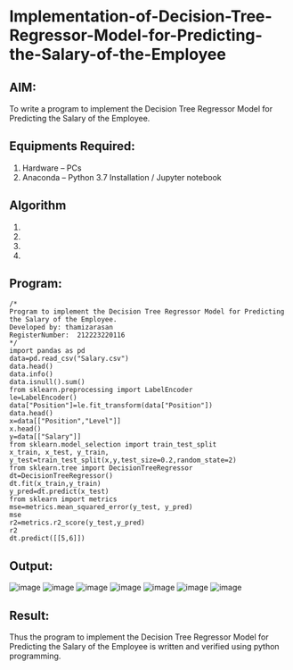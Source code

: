 # Implementation-of-Decision-Tree-Regressor-Model-for-Predicting-the-Salary-of-the-Employee

## AIM:
To write a program to implement the Decision Tree Regressor Model for Predicting the Salary of the Employee.

## Equipments Required:
1. Hardware – PCs
2. Anaconda – Python 3.7 Installation / Jupyter notebook

## Algorithm
1. 
2. 
3. 
4. 

## Program:
```
/*
Program to implement the Decision Tree Regressor Model for Predicting the Salary of the Employee.
Developed by: thamizarasan
RegisterNumber:  212223220116
*/
import pandas as pd
data=pd.read_csv("Salary.csv")
data.head()
data.info()
data.isnull().sum()
from sklearn.preprocessing import LabelEncoder
le=LabelEncoder()
data["Position"]=le.fit_transform(data["Position"])
data.head()
x=data[["Position","Level"]]
x.head()
y=data[["Salary"]]
from sklearn.model_selection import train_test_split
x_train, x_test, y_train, y_test=train_test_split(x,y,test_size=0.2,random_state=2)
from sklearn.tree import DecisionTreeRegressor
dt=DecisionTreeRegressor()
dt.fit(x_train,y_train)
y_pred=dt.predict(x_test)
from sklearn import metrics
mse=metrics.mean_squared_error(y_test, y_pred)
mse
r2=metrics.r2_score(y_test,y_pred)
r2
dt.predict([[5,6]])
```

## Output:
![image](https://github.com/AkilaMohan/Implementation-of-Decision-Tree-Regressor-Model-for-Predicting-the-Salary-of-the-Employee/assets/150418511/0e555682-8209-4081-b1c4-f828bbc5dc93)
![image](https://github.com/AkilaMohan/Implementation-of-Decision-Tree-Regressor-Model-for-Predicting-the-Salary-of-the-Employee/assets/150418511/4c870def-ec83-42ad-9ea7-40b1a56c6afc)
![image](https://github.com/AkilaMohan/Implementation-of-Decision-Tree-Regressor-Model-for-Predicting-the-Salary-of-the-Employee/assets/150418511/20e92310-d95a-43bd-9f7d-c81df02fe20f)
![image](https://github.com/AkilaMohan/Implementation-of-Decision-Tree-Regressor-Model-for-Predicting-the-Salary-of-the-Employee/assets/150418511/57a9ec04-edd3-4bf8-b108-43a6b68a97f3)
![image](https://github.com/AkilaMohan/Implementation-of-Decision-Tree-Regressor-Model-for-Predicting-the-Salary-of-the-Employee/assets/150418511/9bb82920-16fb-43fd-9c3b-1a87c03d08e2)
![image](https://github.com/AkilaMohan/Implementation-of-Decision-Tree-Regressor-Model-for-Predicting-the-Salary-of-the-Employee/assets/150418511/2bd3e998-e5ff-4903-a1ca-c550bbe36044)
![image](https://github.com/AkilaMohan/Implementation-of-Decision-Tree-Regressor-Model-for-Predicting-the-Salary-of-the-Employee/assets/150418511/ca9f5b5a-42f8-4db9-b434-10636fb679c5)




## Result:
Thus the program to implement the Decision Tree Regressor Model for Predicting the Salary of the Employee is written and verified using python programming.
